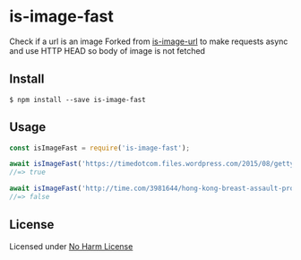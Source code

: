 # is-image-fast

Check if a url is an image
Forked from [is-image-url](https://github.com/wzbg/is-image-url) to make requests async and
use HTTP HEAD so body of image is not fetched

## Install

```
$ npm install --save is-image-fast
```


## Usage

```js
const isImageFast = require('is-image-fast');

await isImageFast('https://timedotcom.files.wordpress.com/2015/08/gettyimages-482708894.jpg?quality=65&strip=color&w=1100');
//=> true

await isImageFast('http://time.com/3981644/hong-kong-breast-assault-protest/');
//=> false
```

## License

Licensed under [No Harm License](https://github.com/raisely/noharm)